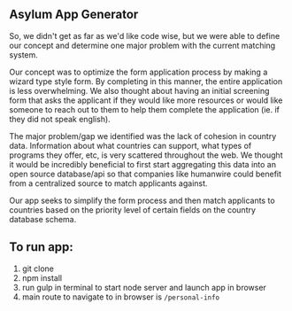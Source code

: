 ## Asylum App Generator

So, we didn't get as far as we'd like code wise, but we were able to define our concept and determine one major problem with the current matching system.

Our concept was to optimize the form application process by making a wizard type style form. By completing in this manner, the entire application is less overwhelming. We also thought about having an initial screening form that asks the applicant if they would like more resources or would like someone to reach out to them to help them complete the application (ie. if they did not speak english).

The major problem/gap we identified was the lack of cohesion in country data. Information about what countries can support, what types of programs they offer, etc, is very scattered throughout the web. We thought it would be incredibly beneficial to first start aggregating this data into an open source database/api so that companies like humanwire could benefit from a centralized source to match applicants against.

Our app seeks to simplify the form process and then match applicants to countries based on the priority level of certain fields on the country database schema.


## To run app:
1. git clone
1. npm install
1. run gulp in terminal to start node server and launch app in browser
1. main route to navigate to in browser is ```/personal-info```